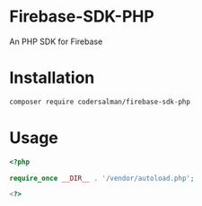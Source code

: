 # Firebase-SDK-PHP
An PHP SDK for Firebase 


# Installation 

```bash
composer require codersalman/firebase-sdk-php
```

# Usage

```php
<?php

require_once __DIR__ . '/vendor/autoload.php';

<?>

```

